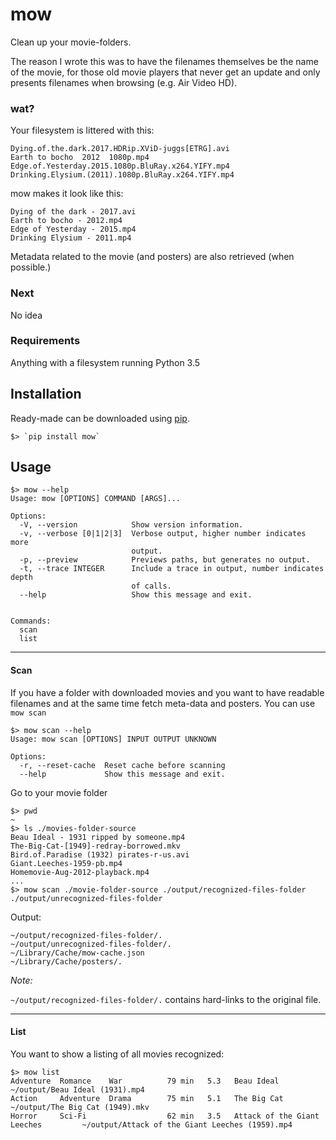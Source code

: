 # mow
Clean up your movie-folders. 

The reason I wrote this was to have the filenames themselves be the name of the movie, for those old movie players that never get an update and only presents filenames when browsing (e.g. Air Video HD).

### wat?

Your filesystem is littered with this:

```
Dying.of.the.dark.2017.HDRip.XViD-juggs[ETRG].avi
Earth to bocho  2012  1080p.mp4
Edge.of.Yesterday.2015.1080p.BluRay.x264.YIFY.mp4
Drinking.Elysium.(2011).1080p.BluRay.x264.YIFY.mp4
```

mow makes it look like this:

```
Dying of the dark - 2017.avi
Earth to bocho - 2012.mp4
Edge of Yesterday - 2015.mp4
Drinking Elysium - 2011.mp4
```

Metadata related to the movie (and posters) are also retrieved (when possible.)

### Next

No idea

### Requirements
Anything with a filesystem running Python 3.5

## Installation
Ready-made can be downloaded using [pip](https://pip.readthedocs.org/en/stable/installing/#install-pip).
```
$> `pip install mow`
```

## Usage
```shell
$> mow --help
Usage: mow [OPTIONS] COMMAND [ARGS]...

Options:
  -V, --version            Show version information.
  -v, --verbose [0|1|2|3]  Verbose output, higher number indicates more
                           output.
  -p, --preview            Previews paths, but generates no output.
  -t, --trace INTEGER      Include a trace in output, number indicates depth
                           of calls.
  --help                   Show this message and exit.


Commands:
  scan
  list
```

------

#### **Scan**

If you have a folder with downloaded movies and you want to have readable filenames and at the same time fetch meta-data and posters. You can use `mow scan`

```shell
$> mow scan --help
Usage: mow scan [OPTIONS] INPUT OUTPUT UNKNOWN                    
                                                                  
Options:                                                          
  -r, --reset-cache  Reset cache before scanning
  --help             Show this message and exit.   
```

Go to your movie folder

```shell
$> pwd
~
$> ls ./movies-folder-source
Beau Ideal - 1931 ripped by someone.mp4
The-Big-Cat-[1949]-redray-borrowed.mkv
Bird.of.Paradise (1932) pirates-r-us.avi
Giant.Leeches-1959-pb.mp4
Homemovie-Aug-2012-playback.mp4
...
$> mow scan ./movie-folder-source ./output/recognized-files-folder ./output/unrecognized-files-folder
```

Output:
```shell
~/output/recognized-files-folder/.
~/output/unrecognized-files-folder/.
~/Library/Cache/mow-cache.json
~/Library/Cache/posters/.
```

*Note:*

`~/output/recognized-files-folder/.` contains hard-links to the original file.

------

#### **List**

You want to show a listing of all movies recognized:

```
$> mow list
Adventure  Romance    War          79 min   5.3   Beau Ideal                          ~/output/Beau Ideal (1931).mp4
Action     Adventure  Drama        75 min   5.1   The Big Cat                         ~/output/The Big Cat (1949).mkv
Horror     Sci-Fi                  62 min   3.5   Attack of the Giant Leeches         ~/output/Attack of the Giant Leeches (1959).mp4
```
